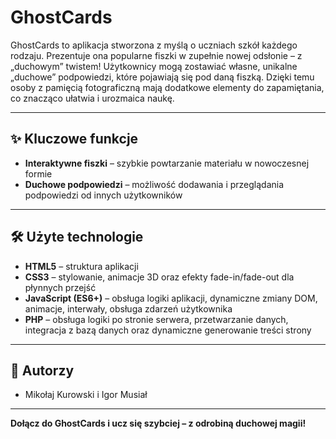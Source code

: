 # GhostCards

GhostCards to aplikacja stworzona z myślą o uczniach szkół każdego rodzaju. Prezentuje ona popularne fiszki w zupełnie nowej odsłonie – z „duchowym” twistem! Użytkownicy mogą zostawiać własne, unikalne „duchowe” podpowiedzi, które pojawiają się pod daną fiszką. Dzięki temu osoby z pamięcią fotograficzną mają dodatkowe elementy do zapamiętania, co znacząco ułatwia i urozmaica naukę.

---

## ✨ Kluczowe funkcje

- **Interaktywne fiszki** – szybkie powtarzanie materiału w nowoczesnej formie
- **Duchowe podpowiedzi** – możliwość dodawania i przeglądania podpowiedzi od innych użytkowników

---

## 🛠️ Użyte technologie

- **HTML5** – struktura aplikacji
- **CSS3** – stylowanie, animacje 3D oraz efekty fade-in/fade-out dla płynnych przejść
- **JavaScript (ES6+)** – obsługa logiki aplikacji, dynamiczne zmiany DOM, animacje, interwały, obsługa zdarzeń użytkownika
- **PHP** – obsługa logiki po stronie serwera, przetwarzanie danych, integracja z bazą danych oraz dynamiczne generowanie treści strony

---


## 🤝 Autorzy

- Mikołaj Kurowski i Igor Musiał

---

**Dołącz do GhostCards i ucz się szybciej – z odrobiną duchowej magii!**
